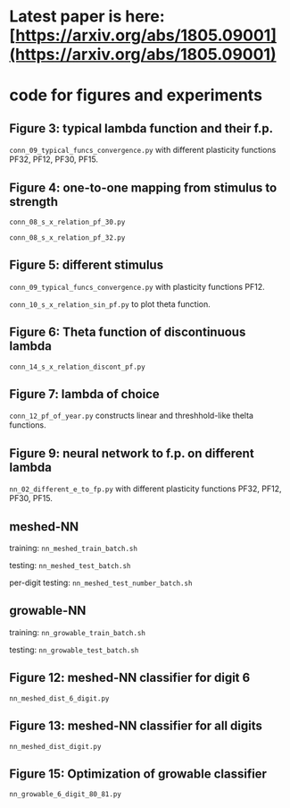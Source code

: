 # Latest paper is here: [https://arxiv.org/abs/1805.09001](https://arxiv.org/abs/1805.09001)
# code for figures and experiments

## Figure 3: typical lambda function and their f.p.

`conn_09_typical_funcs_convergence.py` with different plasticity functions PF32, PF12, PF30, PF15.

## Figure 4: one-to-one mapping from stimulus to strength

`conn_08_s_x_relation_pf_30.py`

`conn_08_s_x_relation_pf_32.py`

## Figure 5: different stimulus

`conn_09_typical_funcs_convergence.py` with  plasticity functions PF12.

`conn_10_s_x_relation_sin_pf.py` to plot theta function.

## Figure 6: Theta function of discontinuous lambda

`conn_14_s_x_relation_discont_pf.py`

## Figure 7: lambda of choice

`conn_12_pf_of_year.py` constructs linear and threshhold-like thelta functions.

## Figure 9: neural network to f.p. on different lambda

`nn_02_different_e_to_fp.py` with different plasticity functions PF32, PF12, PF30, PF15.

## meshed-NN

training: `nn_meshed_train_batch.sh`

testing: `nn_meshed_test_batch.sh`

per-digit testing: `nn_meshed_test_number_batch.sh`

## growable-NN

training: `nn_growable_train_batch.sh`

testing: `nn_growable_test_batch.sh`

## Figure 12: meshed-NN classifier for digit 6

`nn_meshed_dist_6_digit.py`

## Figure 13: meshed-NN classifier for all digits

`nn_meshed_dist_digit.py`

## Figure 15: Optimization of growable classifier

`nn_growable_6_digit_80_81.py`
